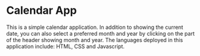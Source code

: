 # Calendar App
This is a simple calendar application. In addition to showing the current date, you can also select a preferred month and year by clicking on the part of the header showing month and year. The languages deployed in this application include: HTML, CSS and Javascript.